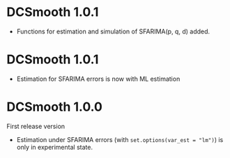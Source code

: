 # DCSmooth 1.0.1
* Functions for estimation and simulation of SFARIMA(p, q, d) added.

# DCSmooth 1.0.1
* Estimation for SFARIMA errors is now with ML estimation

# DCSmooth 1.0.0
First release version
* Estimation under SFARIMA errors (with `set.options(var_est = "lm")`) is only in experimental state.